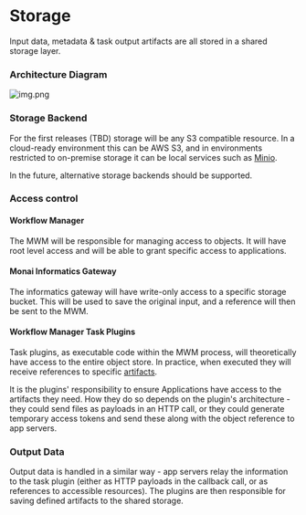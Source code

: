 # Storage

Input data, metadata & task output artifacts are all stored in a shared storage layer.

### Architecture Diagram
![img.png](store-arch.png)

### Storage Backend

For the first releases (TBD) storage will be any S3 compatible resource. In a cloud-ready environment this can be AWS S3, and in environments restricted to on-premise storage it can be local services such as [Minio](http://min.io).

In the future, alternative storage backends should be supported.

### Access control

#### Workflow Manager
The MWM will be responsible for managing access to objects. It will have root level access and will be able to grant specific access to applications.

#### Monai Informatics Gateway
The informatics gateway will have write-only access to a specific storage bucket. This will be used to save the original input, and a reference will then be sent to the MWM.

#### Workflow Manager Task Plugins
Task plugins, as executable code within the MWM process, will theoretically have access to the entire object store. In practice, when executed they will receive references to specific [artifacts](mwm-workflow-spec.md#artifacts).

It is the plugins' responsibility to ensure Applications have access to the artifacts they need. How they do so depends on the plugin's architecture - they could send files as payloads in an HTTP call, or they could generate temporary access tokens and send these along with the object reference to app servers.

### Output Data
Output data is handled in a similar way - app servers relay the information to the task plugin (either as HTTP payloads in the callback call, or as references to accessible resources).
The plugins are then responsible for saving defined artifacts to the shared storage.

